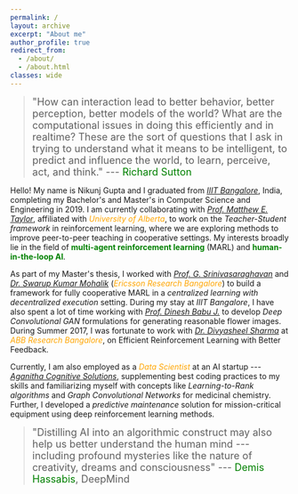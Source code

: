 ```yaml
---
permalink: /
layout: archive
excerpt: "About me"
author_profile: true
redirect_from: 
  - /about/
  - /about.html
classes: wide
--- 
```

> <font size=4>"How can interaction lead to better behavior, better perception, better models of the world? What are the computational issues in doing this efficiently and in realtime? These are the sort of questions that I ask in trying to understand what it means to be intelligent, to predict and influence the world, to learn, perceive, act, and think."  --- <span style="color:green">Richard Sutton</span> </font>

Hello! My name is Nikunj Gupta and I graduated from [*IIIT Bangalore*](https://www.iiitb.ac.in/), India, completing my Bachelor's and Master's in Computer Science and Engineering in 2019. I am currently collaborating with [*Prof. Matthew E. Taylor*](https://eecs.wsu.edu/~taylorm/), affiliated with <span style="color:orange">*University of Alberta*</span>, to work on the *Teacher-Student framework* in reinforcement learning, where we are exploring methods to improve peer-to-peer teaching in cooperative settings. My interests broadly lie in the field of <span style="color:green">**multi-agent reinforcement learning**</span> (MARL) and <span style="color:green">**human-in-the-loop AI**</span>. 

As part of my Master's thesis, I worked with [*Prof. G. Srinivasaraghavan*](https://www.iiitb.ac.in/faculty/g-srinivasaraghavan) and [*Dr. Swarup Kumar Mohalik*](https://www.linkedin.com/in/swarup-mohalik-9845181/?originalSubdomain=in) (<span style="color:orange">*Ericsson Research Bangalore*</span>) to build a framework for fully cooperative MARL in a *centralized learning with decentralized execution* setting. During my stay at *IIIT Bangalore*, I have also spent a lot of time working with [*Prof. Dinesh Babu J.*](https://scholar.google.com/citations?user=tVEF11EAAAAJ&hl=en) to develop *Deep Convolutional GAN* formulations for generating reasonable flower images. During Summer 2017, I was fortunate to work with [*Dr. Divyasheel Sharma*](https://www.linkedin.com/in/divyasheel-sharma-2438361/?originalSubdomain=in) at <span style="color:orange">*ABB Research Bangalore*</span>, on Efficient Reinforcement Learning with Better Feedback. 

Currently, I am also employed as a <span style="color:orange">*Data Scientist*</span> at an AI startup --- [*Aganitha Cognitive Solutions*](https://aganitha.ai/), supplementing best coding practices to my skills and familiarizing myself with concepts like *Learning-to-Rank algorithms* and *Graph Convolutional Networks* for medicinal chemistry. Further, I developed a *predictive maintenance* solution for mission-critical equipment using deep reinforcement learning methods. 

> <font size=4>"Distilling AI into an algorithmic construct may also help us better understand the human mind --- including profound mysteries like the nature of creativity, dreams and consciousness" --- <span style="color:green">Demis Hassabis</span>, DeepMind</font> 

